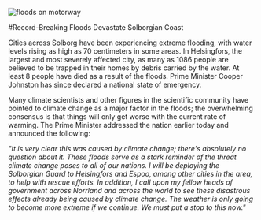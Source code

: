 ![floods on motorway](http://i.imgur.com/jMTInyT.jpg?1)

#Record-Breaking Floods Devastate Solborgian Coast

Cities across Solborg have been experiencing extreme flooding, with water levels rising as high as 70 centimeters in some areas. In Helsingfors, the largest and most severely affected city, as many as 1086 people are believed to be trapped in their homes by debris carried by the water. At least 8 people have died as a result of the floods. Prime Minister Cooper Johnston has since declared a national state of emergency.

Many climate scientists and other figures in the scientific community have pointed to climate change as a major factor in the floods; the overwhelming consensus is that things will only get worse with the current rate of warming. The Prime Minister addressed the nation earlier today and announced the following:

_"It is very clear this was caused by climate change; there's absolutely no question about it. These floods serve as a stark reminder of the threat climate change poses to all of our nations. I will be deploying the Solborgian Guard to Helsingfors and Espoo, among other cities in the area, to help with rescue efforts. In addition, I call upon my fellow heads of government across Norrland and across the world to see these disastrous effects already being caused by climate change. The weather is only going to become more extreme if we continue. We must put a stop to this now."_